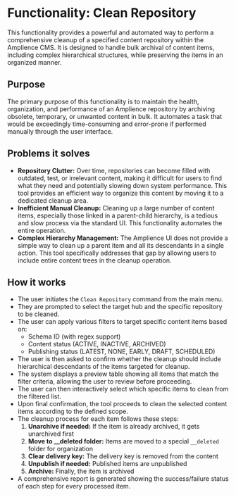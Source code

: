 # Functionality: Clean Repository

This functionality provides a powerful and automated way to perform a
comprehensive cleanup of a specified content repository within the Amplience
CMS. It is designed to handle bulk archival of content items, including complex
hierarchical structures, while preserving the items in an organized manner.

## Purpose

The primary purpose of this functionality is to maintain the health,
organization, and performance of an Amplience repository by archiving obsolete,
temporary, or unwanted content in bulk. It automates a task that would be
exceedingly time-consuming and error-prone if performed manually through the
user interface.

## Problems it solves

- **Repository Clutter:** Over time, repositories can become filled with
  outdated, test, or irrelevant content, making it difficult for users to find
  what they need and potentially slowing down system performance. This tool
  provides an efficient way to organize this content by moving it to a dedicated
  cleanup area.
- **Inefficient Manual Cleanup:** Cleaning up a large number of content items,
  especially those linked in a parent-child hierarchy, is a tedious and slow
  process via the standard UI. This functionality automates the entire
  operation.
- **Complex Hierarchy Management:** The Amplience UI does not provide a simple
  way to clean up a parent item and all its descendants in a single action. This
  tool specifically addresses that gap by allowing users to include entire
  content trees in the cleanup operation.

## How it works

- The user initiates the `Clean Repository` command from the main menu.
- They are prompted to select the target hub and the specific repository to be
  cleaned.
- The user can apply various filters to target specific content items based on:
  - Schema ID (with regex support)
  - Content status (ACTIVE, INACTIVE, ARCHIVED)
  - Publishing status (LATEST, NONE, EARLY, DRAFT, SCHEDULED)
- The user is then asked to confirm whether the cleanup should include
  hierarchical descendants of the items targeted for cleanup.
- The system displays a preview table showing all items that match the filter
  criteria, allowing the user to review before proceeding.
- The user can then interactively select which specific items to clean from the
  filtered list.
- Upon final confirmation, the tool proceeds to clean the selected content items
  according to the defined scope.
- The cleanup process for each item follows these steps:
  1. **Unarchive if needed:** If the item is already archived, it gets
     unarchived first
  2. **Move to \_\_deleted folder:** Items are moved to a special `__deleted`
     folder for organization
  3. **Clear delivery key:** The delivery key is removed from the content
  4. **Unpublish if needed:** Published items are unpublished
  5. **Archive:** Finally, the item is archived
- A comprehensive report is generated showing the success/failure status of each
  step for every processed item.
